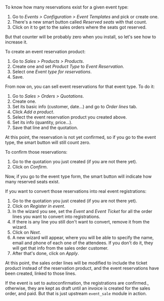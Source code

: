 To know how many reservations exist for a given event type:

1.  Go to *Events \> Configuration \> Event Templates* and pick or
    create one.
2.  There's a new smart button called *Reserved seats* with that count.
3.  Click on it to get to the sales orders where the seats got reserved.

But that counter will be probably zero when you install, so let's see
how to increase it.

To create an event reservation product:

1.  Go to *Sales \> Products \> Products*.
2.  Create one and set *Product Type* to *Event Reservation*.
3.  Select one *Event type for reservations*.
4.  Save.

From now on, you can sell event reservations for that event type. To do
it:

1.  Go to *Sales \> Orders \> Quotations*.
2.  Create one.
3.  Set its basic info (customer, date...) and go to *Order lines* tab.
4.  Click *Add a product*.
5.  Select the event reservation product you created above.
6.  Set its info (quantity, price...).
7.  Save that line and the quotation.

At this point, the reservation is not yet confirmed, so if you go to the
event type, the smart button will still count zero.

To confirm those reservations:

1.  Go to the quotation you just created (if you are not there yet).
2.  Click on *Confirm*.

Now, if you go to the event type form, the smart button will indicate
how many reserved seats exist.

If you want to convert those reservations into real event registrations:

1.  Go to the quotation you just created (if you are not there yet).
2.  Click on *Register in event*.
3.  In the wizard you see, set the *Event* and *Event Ticket* for all
    the order lines you want to convert into registrations.
4.  If there is any line you still don't want to convert, remove it from
    the wizard.
5.  Click on *Next*.
6.  A new wizard will appear, where you will be able to specify the
    name, email and phone of each one of the attendees. If you don't do
    it, they will get that info from the sales order customer.
7.  After that's done, click on *Apply*.

At this point, the sales order lines will be modified to include the
ticket product instead of the reservation product, and the event
reservations have been created, linked to those lines.

If the event is set to autoconfirmation, the registrations are
confirmed., otherwise, they are kept as draft until an invoice is
created for the sales order, and paid. But that is just upstream
`event_sale` module in action.

